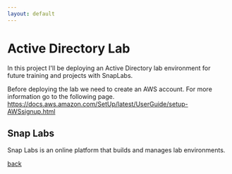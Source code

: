 ```yaml
---
layout: default
---
```


# Active Directory Lab

In this project I'll be deploying an Active Directory lab environment for future training and projects with SnapLabs. 

Before deploying the lab we need to create an AWS account. For more information go to the following page. https://docs.aws.amazon.com/SetUp/latest/UserGuide/setup-AWSsignup.html


## Snap Labs 

Snap Labs is an online platform that builds and manages lab environments. 


[back](./)
